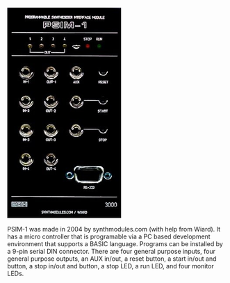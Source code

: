 

![PSIM-1](https://raw.githubusercontent.com/FracModular/fracmodular.github.io/master/assets/img/psim.jpg)


PSIM-1 was made in 2004 by synthmodules.com (with help from Wiard).
It has a micro controller that is programable via a PC based development
environment that supports a BASIC language. Programs can be installed
by a 9-pin serial DIN connector. There are four general purpose inputs,
four general purpose outputs, an AUX in/out, a reset button, a start in/out
and button, a stop in/out and button, a stop LED, a run LED, and four
monitor LEDs.
